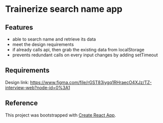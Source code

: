 # Trainerize search name app

## Features

- able to search name and retrieve its data
- meet the design requirements
- if already calls api, then grab the existing data from localStorage
- prevents redundant calls on every input changes by adding setTimeout

## Requirements

Design link: https://www.figma.com/file/rGST83iygq1RHraecO4XJz/TZ-interview-web?node-id=0%3A1

## Reference

This project was bootstrapped with [Create React App](https://github.com/facebook/create-react-app).
